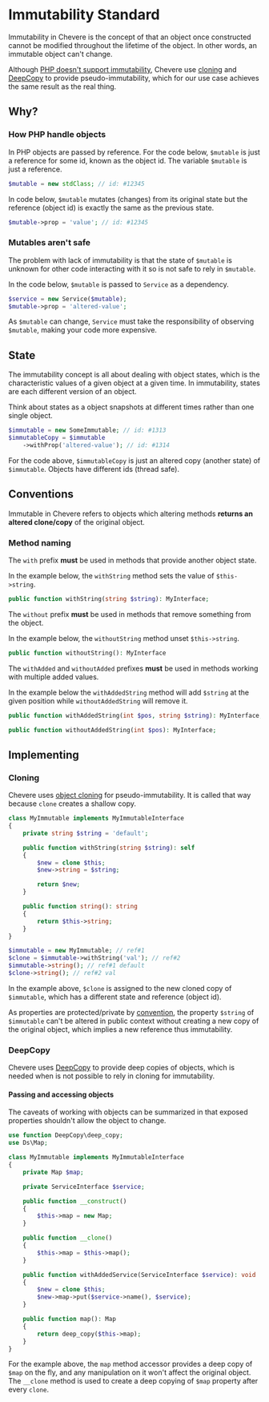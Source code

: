 # Immutability Standard

Immutability in Chevere is the concept of that an object once constructed cannot be modified throughout the lifetime of the object. In other words, an immutable object can't change.

Although [PHP doesn't support immutability](https://wiki.php.net/rfc/immutability), Chevere use [cloning](#cloning) and [DeepCopy](#deepcopy) to provide pseudo-immutability, which for our use case  achieves the same result as the real thing.

## Why?

### How PHP handle objects

In PHP objects are passed by reference. For the code below, `$mutable` is just a reference for some id, known as the object id. The variable `$mutable` is just a reference.

```php
$mutable = new stdClass; // id: #12345
```

In code below, `$mutable` mutates (changes) from its original state but the reference (object id) is exactly the same as the previous state.

```php
$mutable->prop = 'value'; // id: #12345
```

### Mutables aren't safe

The problem with lack of immutability is that the state of `$mutable` is unknown for other code interacting with it so is not safe to rely in `$mutable`.

In the code below, `$mutable` is passed to `Service` as a dependency.

```php
$service = new Service($mutable);
$mutable->prop = 'altered-value';
```

As `$mutable` can change, `Service` must take the responsibility of observing `$mutable`, making your code more expensive.

## State

The immutability concept is all about dealing with object states, which
is the characteristic values of a given object at a given time. In immutability, states are each different version of an object.

Think about states as a object snapshots at different times rather than one single object.

```php
$immutable = new SomeImmutable; // id: #1313
$immutableCopy = $immutable
    ->withProp('altered-value'); // id: #1314
```

For the code above, `$immutableCopy` is just an altered copy (another state) of `$immutable`. Objects have different ids (thread safe).

## Conventions

Immutable in Chevere refers to objects which altering methods **returns an altered clone/copy** of the original object.

### Method naming

The `with` prefix **must** be used in methods that provide another object state.

In the example below, the `withString` method sets the value of `$this->string`.

```php
public function withString(string $string): MyInterface;
```

The `without` prefix **must** be used in methods that remove something from the object.

In the example below, the `withoutString` method unset `$this->string`.

```php
public function withoutString(): MyInterface
```

The `withAdded` and `withoutAdded` prefixes **must** be used in methods working with multiple added values.

In the example below the `withAddedString` method will add `$string` at the given position while `withoutAddedString` will remove it.

```php
public function withAddedString(int $pos, string $string): MyInterface;

public function withoutAddedString(int $pos): MyInterface;
```

## Implementing

### Cloning

Chevere uses [object cloning](https://www.php.net/oop5.cloning) for pseudo-immutability. It is called that way because `clone` creates a shallow copy.

```php
class MyImmutable implements MyImmutableInterface
{
    private string $string = 'default';

    public function withString(string $string): self
    {
        $new = clone $this;
        $new->string = $string;

        return $new;
    }

    public function string(): string
    {
        return $this->string;
    }
}

$immutable = new MyImmutable; // ref#1
$clone = $immutable->withString('val'); // ref#2
$immutable->string(); // ref#1 default
$clone->string(); // ref#2 val
```

In the example above, `$clone` is assigned to the new cloned copy of `$immutable`, which has a different state and reference (object id).

As properties are protected/private by [convention](./conventions.md), the property `$string` of `$immutable` can't be altered in public context without creating a new copy of the original object, which implies a new reference thus immutability.

### DeepCopy

Chevere uses [DeepCopy](https://github.com/myclabs/DeepCopy) to provide deep copies of objects, which is needed when is not possible to rely in cloning for immutability.

#### Passing and accessing objects

The caveats of working with objects can be summarized in that exposed properties shouldn't allow the object to change.

```php
use function DeepCopy\deep_copy;
use Ds\Map;

class MyImmutable implements MyImmutableInterface
{
    private Map $map;

    private ServiceInterface $service;

    public function __construct()
    {
        $this->map = new Map;
    }

    public function __clone()
    {
        $this->map = $this->map();
    }

    public function withAddedService(ServiceInterface $service): void
    {
        $new = clone $this;
        $new->map->put($service->name(), $service);
    }

    public function map(): Map
    {
        return deep_copy($this->map);
    }
}
```

For the example above, the `map` method accessor provides a deep copy of `$map` on the fly, and any manipulation on it won't affect the original object. The `__clone` method is used to create a deep copying of `$map` property after every `clone`.
